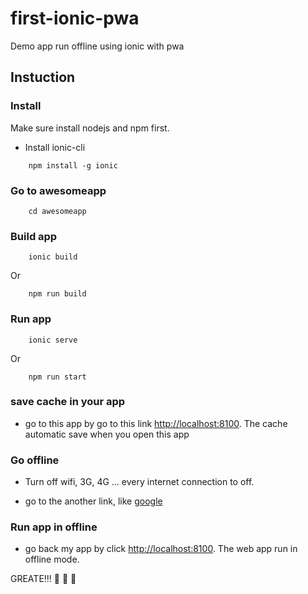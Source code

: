 # first-ionic-pwa
Demo app run offline using ionic with pwa

## Instuction

### Install 

Make sure install nodejs and npm first.

- Install ionic-cli

```shell
    npm install -g ionic
```
### Go to awesomeapp

```shell
    cd awesomeapp
```

### Build app

```shell
    ionic build
```

Or

```shell
    npm run build
```

### Run app

```
    ionic serve
```

Or

```
    npm run start
```

### save cache in your app

- go to this app by go to this link [http://localhost:8100](http://localhost:8100/). The cache automatic save when you open this app

### Go offline

- Turn off wifi, 3G, 4G ... every internet connection to off.

- go to the another link, like [google](https://google.com)

### Run app in offline

- go back my app by click [http://localhost:8100](http://localhost:8100/). The web app run in offline mode.

GREATE!!! :eggplant: :tomato: :corn: